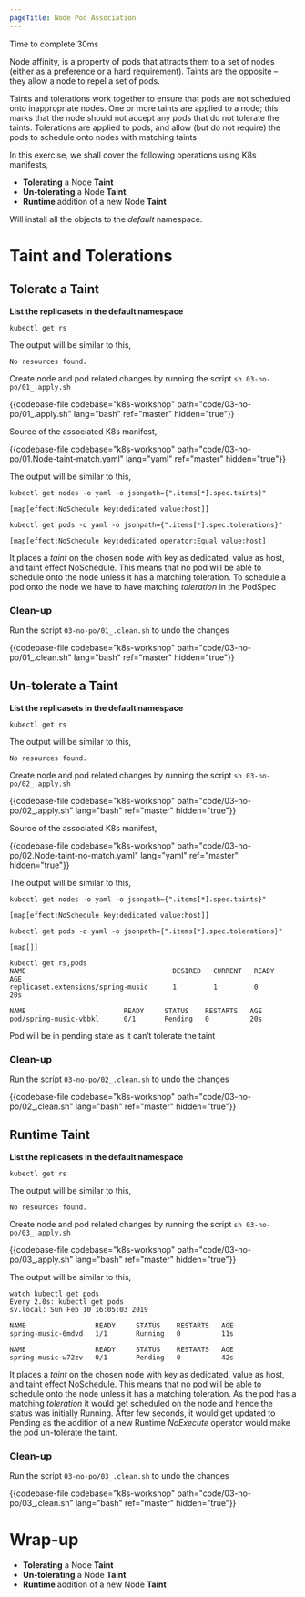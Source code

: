 ```yaml
---
pageTitle: Node Pod Association
---
```


<md-icon class="fa fa-clock-o fa-lg" aria-hidden="true"></md-icon> Time to complete 30ms

<i class="fa fa-info-circle fa-lg" aria-hidden="true" style="color:dark-blue"></i>
Node affinity, is a property of pods that attracts them to a set of
nodes (either as a preference or a hard requirement). Taints are the
opposite – they allow a node to repel a set of pods.

Taints and tolerations work together to ensure that pods are not
scheduled onto inappropriate nodes. One or more taints are applied to a
node; this marks that the node should not accept any pods that do not
tolerate the taints. Tolerations are applied to pods, and allow (but do
not require) the pods to schedule onto nodes with matching taints

In this exercise, we shall cover the following operations using K8s
manifests,

<ul class="fa-ul">
  <li><i class="fa-li fa fa-square"></i><b>Tolerating</b> a Node <b>Taint</b></li>
  <li><i class="fa-li fa fa-square"></i><b>Un-tolerating</b> a Node <b>Taint</b></li>
  <li><i class="fa-li fa fa-square"></i><b>Runtime </b> addition of a new Node <b>Taint</b></li>
</ul>

<i class="fa fa-info-circle" aria-hidden="true"></i> Will install all the objects to the *default* namespace.

# Taint and Tolerations

## Tolerate a Taint

**List the replicasets in the default namespace**

``` go-cli
kubectl get rs
```

<i class="fa fa-spinner fa-pulse fa-fw"></i>
The output will be similar to this,

    No resources found.

Create node and pod related changes by running the script <i class="fa fa-check-circle" aria-hidden="true" style="color:green"></i> `sh 03-no-po/01_.apply.sh`

{{codebase-file codebase="k8s-workshop" path="code/03-no-po/01_.apply.sh" lang="bash" ref="master" hidden="true"}}

Source of the associated K8s manifest,

{{codebase-file codebase="k8s-workshop" path="code/03-no-po/01.Node-taint-match.yaml" lang="yaml" ref="master" hidden="true"}}

<i class="fa fa-spinner fa-pulse fa-fw"></i>
The output will be similar to this,

    kubectl get nodes -o yaml -o jsonpath={".items[*].spec.taints}"
    
    [map[effect:NoSchedule key:dedicated value:host]]
    
    kubectl get pods -o yaml -o jsonpath={".items[*].spec.tolerations}"
    
    [map[effect:NoSchedule key:dedicated operator:Equal value:host]

It places a *taint* on the chosen node with key as dedicated, value as
host, and taint effect NoSchedule. This means that no pod will be able
to schedule onto the node unless it has a matching toleration. To
schedule a pod onto the node we have to have matching *toleration* in
the PodSpec

### Clean-up

Run the script <i class="fa fa-undo" aria-hidden="true" style="color:red"></i> `03-no-po/01_.clean.sh` to undo the changes

{{codebase-file codebase="k8s-workshop" path="code/03-no-po/01_.clean.sh" lang="bash" ref="master" hidden="true"}}

## Un-tolerate a Taint

**List the replicasets in the default namespace**

``` go-cli
kubectl get rs
```

<i class="fa fa-spinner fa-pulse fa-fw"></i>
The output will be similar to this,

    No resources found.


Create node and pod related changes by running the script <i class="fa fa-check-circle" aria-hidden="true" style="color:green"></i> `sh 03-no-po/02_.apply.sh`

{{codebase-file codebase="k8s-workshop" path="code/03-no-po/02_.apply.sh" lang="bash" ref="master" hidden="true"}}


Source of the associated K8s manifest,

{{codebase-file codebase="k8s-workshop" path="code/03-no-po/02.Node-taint-no-match.yaml" lang="yaml" ref="master" hidden="true"}}


<i class="fa fa-spinner fa-pulse fa-fw"></i>
The output will be similar to this,

    kubectl get nodes -o yaml -o jsonpath={".items[*].spec.taints}"
    
    [map[effect:NoSchedule key:dedicated value:host]]
    
    kubectl get pods -o yaml -o jsonpath={".items[*].spec.tolerations}"
    
    [map[]]
    
    kubectl get rs,pods
    NAME                                    DESIRED   CURRENT   READY     AGE
    replicaset.extensions/spring-music      1         1         0         20s
    
    NAME                        READY     STATUS    RESTARTS   AGE
    pod/spring-music-vbbkl      0/1       Pending   0          20s

<i class="fa fa-exclamation-circle fa-lg" aria-hidden="true" style="color:maroon"></i>
Pod will be in pending state as it can’t tolerate the taint

### Clean-up

Run the script <i class="fa fa-undo" aria-hidden="true" style="color:red"></i> `03-no-po/02_.clean.sh` to undo the changes

{{codebase-file codebase="k8s-workshop" path="code/03-no-po/02_.clean.sh" lang="bash" ref="master" hidden="true"}}

## Runtime Taint

**List the replicasets in the default namespace**

``` go-cli
kubectl get rs
```

<i class="fa fa-spinner fa-pulse fa-fw"></i>
The output will be similar to this,

    No resources found.


Create node and pod related changes by running the script <i class="fa fa-check-circle" aria-hidden="true" style="color:green"></i> `sh 03-no-po/03_.apply.sh`

{{codebase-file codebase="k8s-workshop" path="code/03-no-po/03_.apply.sh" lang="bash" ref="master" hidden="true"}}

<i class="fa fa-spinner fa-pulse fa-fw"></i>
The output will be similar to this,


    watch kubectl get pods
    Every 2.0s: kubectl get pods                                                                                                                                                                           sv.local: Sun Feb 10 16:05:03 2019
    
    NAME                 READY     STATUS    RESTARTS   AGE
    spring-music-6mdvd   1/1       Running   0          11s
    
    NAME                 READY     STATUS    RESTARTS   AGE
    spring-music-w72zv   0/1       Pending   0          42s

It places a *taint* on the chosen node with key as dedicated, value as
host, and taint effect NoSchedule. This means that no pod will be able
to schedule onto the node unless it has a matching toleration. As the
pod has a matching *toleration* it would get scheduled on the node and
hence the status was initially Running. After few seconds, it would
get updated to Pending as the addition of a new Runtime *NoExecute*
operator would make the pod un-tolerate the taint.

### Clean-up

Run the script <i class="fa fa-undo" aria-hidden="true" style="color:red"></i> `03-no-po/03_.clean.sh` to undo the changes

{{codebase-file codebase="k8s-workshop" path="code/03-no-po/03_.clean.sh" lang="bash" ref="master" hidden="true"}}

# Wrap-up
<ul class="fa-ul">
  <li><i class="fa-li fa fa-check-square"></i><b>Tolerating</b> a Node <b>Taint</b></li>
  <li><i class="fa-li fa fa-check-square"></i><b>Un-tolerating</b> a Node <b>Taint</b></li>
  <li><i class="fa-li fa fa-check-square"></i><b>Runtime </b> addition of a new Node <b>Taint</b></li>
</ul>
